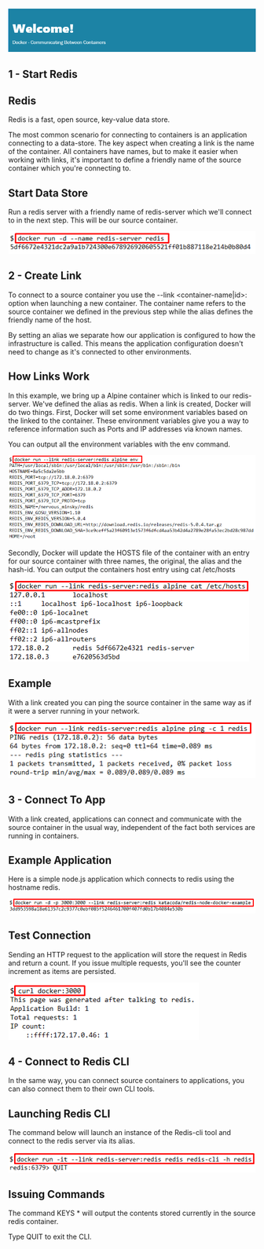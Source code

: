 ![](images/cbc/1.png)

## 1 - Start Redis

## Redis
Redis is a fast, open source, key-value data store.

The most common scenario for connecting to containers is an application connecting to a data-store. The key aspect when creating a link is the name of the container. All containers have names, but to make it easier when working with links, it's important to define a friendly name of the source container which you're connecting to.

## Start Data Store
Run a redis server with a friendly name of redis-server which we'll connect to in the next step. This will be our source container.

![](images/cbc/2.png)

## 2 - Create Link

To connect to a source container you use the --link <container-name|id>:<alias> option when launching a new container. The container name refers to the source container we defined in the previous step while the alias defines the friendly name of the host.

By setting an alias we separate how our application is configured to how the infrastructure is called. This means the application configuration doesn't need to change as it's connected to other environments.

## How Links Work
In this example, we bring up a Alpine container which is linked to our redis-server. We've defined the alias as redis. When a link is created, Docker will do two things.
First, Docker will set some environment variables based on the linked to the container. These environment variables give you a way to reference information such as Ports and IP addresses via known names.

You can output all the environment variables with the env command.

![](images/cbc/3.png)

Secondly, Docker will update the HOSTS file of the container with an entry for our source container with three names, the original, the alias and the hash-id. You can output the containers host entry using cat /etc/hosts

![](images/cbc/4.png)

## Example
With a link created you can ping the source container in the same way as if it were a server running in your network.

![](images/cbc/5.png)

## 3 - Connect To App

With a link created, applications can connect and communicate with the source container in the usual way, independent of the fact both services are running in containers.

## Example Application
Here is a simple node.js application which connects to redis using the hostname redis.

![](images/cbc/6.png)

## Test Connection
Sending an HTTP request to the application will store the request in Redis and return a count. If you issue multiple requests, you'll see the counter increment as items are persisted.

![](images/cbc/7.png)

## 4 - Connect to Redis CLI

In the same way, you can connect source containers to applications, you can also connect them to their own CLI tools.

## Launching Redis CLI
The command below will launch an instance of the Redis-cli tool and connect to the redis server via its alias.

![](images/cbc/8.png)

## Issuing Commands
The command KEYS * will output the contents stored currently in the source redis container.

Type QUIT to exit the CLI.